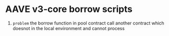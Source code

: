 # AAVE v3-core borrow scripts

1. `problem` the borrow function in pool contract call another contract which doesnot in the local environment and cannot process
